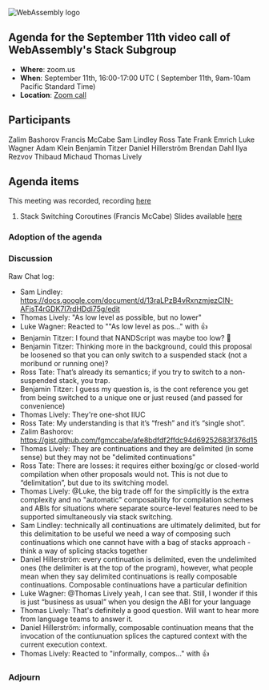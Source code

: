 ![WebAssembly logo](/images/WebAssembly.png)

## Agenda for the September 11th video call of WebAssembly's Stack Subgroup

- **Where**: zoom.us
- **When**:  September 11th, 16:00-17:00 UTC ( September 11th, 9am-10am Pacific Standard Time)
- **Location**: [Zoom call](https://zoom.us/j/91846860726?pwd=NVVNVmpvRVVFQkZTVzZ1dTFEcXgrdz09)


## Participants
Zalim Bashorov
Francis McCabe
Sam Lindley
Ross Tate
Frank Emrich
Luke Wagner
Adam Klein
Benjamin Titzer
Daniel Hillerström
Brendan Dahl
Ilya Rezvov
Thibaud Michaud
Thomas Lively

## Agenda items

This meeting was recorded, recording [here](https://us02web.zoom.us/rec/share/P-HxZvwy3G3F9vZ8uhYCx0hKMABtMEnMFti7niwIjhkXd6Sv8jPomhcENb-y3rIb.0UFV4K2RaFOH_rVN)

1. Stack Switching Coroutines (Francis McCabe) Slides available [here](https://docs.google.com/presentation/d/1jCtYnNrQFD2EseYc0KKaNi6KeLtckeemUZfD_eljStY/edit?usp=sharing)




### Adoption of the agenda

### Discussion


Raw Chat log:

*	Sam Lindley:	https://docs.google.com/document/d/13raLPzB4vRxnzmjezCIN-AFjsT4rGDK7l7rdHDdi75g/edit
*	Thomas Lively:	"As low level as possible, but no lower"
*	Luke Wagner:	Reacted to ""As low level as pos..." with 👍
*	Benjamin Titzer:	I found that NANDScript was maybe too low? 🙂
*	Benjamin Titzer:	Thinking more in the background, could this proposal be loosened so that you can only switch to a suspended stack (not a moribund or running one)?
*	Ross Tate:	That’s already its semantics; if you try to switch to a non-suspended stack, you trap.
*	Benjamin Titzer:	I guess my question is, is the cont reference you get from being switched to a unique one or just reused (and passed for convenience)
*	Thomas Lively:	They're one-shot IIUC
*	Ross Tate:	My understanding is that it’s “fresh” and it’s “single shot”.
*	Zalim Bashorov:	https://gist.github.com/fgmccabe/afe8bdfdf2ffdc94d69252683f376d15
*	Thomas Lively:	They are continuations and they are delimited (in some sense) but they may not be "delimited continuations"
*	Ross Tate:	There are losses: it requires either boxing/gc or closed-world compilation when other proposals would not. This is not due to “delimitation”, but due to its switching model.
*	Thomas Lively:	@Luke, the big trade off for the simplicitly is the extra complexity and no "automatic" composability for compilation schemes and ABIs for situations where separate source-level features need to be supported simultaneously via stack switching.
*	Sam Lindley:	technically all continuations are ultimately delimited, but for this delimitation to be useful we need a way of composing such continuations which one cannot have with a bag of stacks approach - think a way of splicing stacks together
*	Daniel Hillerström:	every continuation is delimited, even the undelimited ones (the delimiter is at the top of the program), however, what people mean when they say delimited continuations is really composable continuations. Composable continuations have a particular definition
*	Luke Wagner:	@Thomas Lively yeah, I can see that.  Still, I wonder if this is just “business as usual” when you design the ABI for your language
*	Thomas Lively:	That's definitely a good question. Will want to hear more from language teams to answer it.
*	Daniel Hillerström:	informally, composable continuation means that the invocation of the contiunuation splices the captured context with the current execution context.
*	Thomas Lively:	Reacted to "informally, compos..." with 👍

### Adjourn
